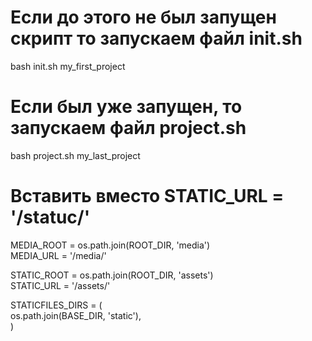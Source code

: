 # Если до этого не был запущен скрипт то запускаем файл init.sh
bash init.sh my_first_project

# Если был уже запущен, то запускаем файл project.sh
bash project.sh my_last_project


# Вставить вместо STATIC_URL = '/statuc/'  
MEDIA_ROOT = os.path.join(ROOT_DIR, 'media')  
MEDIA_URL = '/media/'  
  
STATIC_ROOT = os.path.join(ROOT_DIR, 'assets')  
STATIC_URL = '/assets/'  
  
STATICFILES_DIRS = (  
    os.path.join(BASE_DIR, 'static'),  
)  

